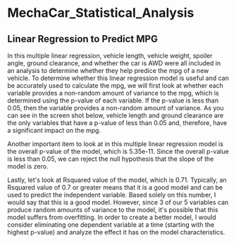 # MechaCar_Statistical_Analysis

## Linear Regression to Predict MPG

In this multiple linear regression, vehicle length, vehicle weight, spoiler angle, ground clearance, and whether the car is AWD were all included in an analysis to determine whether they help predice the mpg of a new vehicle. To determine whether this linear regression model is useful and can be accurately used to calculate the mpg, we will first look at whether each variable provides a non-random amount of variance to the mpg, which is determined using the p-value of each variable. If the p-value is less than 0.05, then the variable provides a non-random amount of variance. As you can see in the screen shot below, vehicle length and ground clearance are the only variables that have a p-value of less than 0.05 and, therefore, have a significant impact on the mpg.

Another important item to look at in this multiple linear regression model is the overall p-value of the model, which is 5.35e-11. Since the overall p-value is less than 0.05, we can reject the null hypothesis that the slope of the model is zero.

Lastly, let's look at Rsquared value of the model, which is 0.71. Typically, an Rsquared value of 0.7 or greater means that it is a good model and can be used to predict the independent variable. Based solely on this number, I would say that this is a good model. However, since 3 of our 5 variables can produce random amounts of variance to the model, it's possible that this model suffers from overfitting. In order to create a better model, I would consider eliminating one dependent variable at a time (starting with the highest p-value) and analyze the effect it has on the model characteristics.

